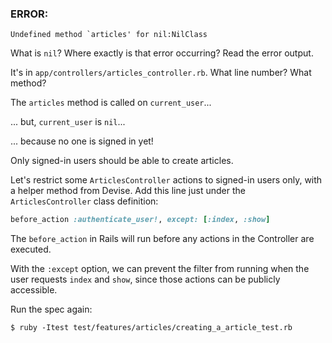 
### ERROR:

    Undefined method `articles' for nil:NilClass

What is `nil`? Where exactly is that error occurring? Read the error output.

It's in `app/controllers/articles_controller.rb`. What line number? What method?

The `articles` method is called on `current_user`...

... but, `current_user` is `nil`...

... because no one is signed in yet!

Only signed-in users should be able to create articles.

Let's restrict some `ArticlesController` actions to signed-in users only, with a helper method from Devise. Add this line just under the `ArticlesController` class definition:

```ruby
before_action :authenticate_user!, except: [:index, :show]
```

The `before_action` in Rails will run before any actions in the Controller are executed.

With the `:except` option, we can prevent the filter from running when the user requests `index` and `show`, since those actions can be publicly accessible.

Run the spec again:

    $ ruby -Itest test/features/articles/creating_a_article_test.rb
